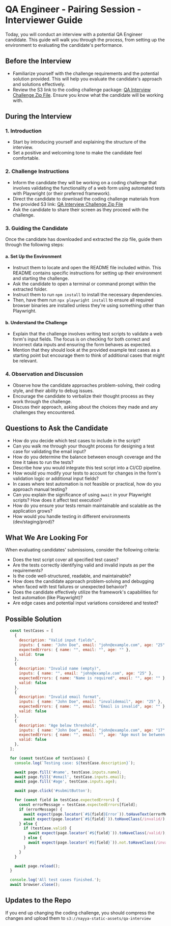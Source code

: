# QA Engineer - Pairing Session - Interviewer Guide
Today, you will conduct an interview with a potential QA Engineer candidate. This guide will walk you through the process, from setting up the environment to evaluating the candidate's performance.

## Before the Interview
- Familiarize yourself with the challenge requirements and the potential solution provided. This will help you evaluate the candidate's approach and solutions effectively.
- Review the S3 link to the coding challenge package: [QA Interview Challenge Zip File](https://nayya-static-assets.s3.amazonaws.com/qa-interview/6-qa-skill-eval.zip). Ensure you know what the candidate will be working with.

## During the Interview
### 1. Introduction
- Start by introducing yourself and explaining the structure of the interview.
- Set a positive and welcoming tone to make the candidate feel comfortable.

### 2. Challenge Instructions
- Inform the candidate they will be working on a coding challenge that involves validating the functionality of a web form using automated tests with Playwright (or their preferred framework).
- Direct the candidate to download the coding challenge materials from the provided S3 link: [QA Interview Challenge Zip File](https://nayya-static-assets.s3.amazonaws.com/qa-interview/6-qa-skill-eval.zip)
- Ask the candidate to share their screen as they proceed with the challenge.
### 3. Guiding the Candidate
Once the candidate has downloaded and extracted the zip file, guide them through the following steps:
#### a. Set Up the Environment
- Instruct them to locate and open the README file included within. This README contains specific instructions for setting up their environment and starting the challenge.
- Ask the candidate to open a terminal or command prompt within the extracted folder.
- Instruct them to run `npm install` to install the necessary dependencies.
- Then, have them run `npx playwright install` to ensure all required browser binaries are installed unless they're using something other than Playwright.
#### b. Understand the Challenge
- Explain that the challenge involves writing test scripts to validate a web form's input fields. The focus is on checking for both correct and incorrect data inputs and ensuring the form behaves as expected.
- Mention that they should look at the provided example test cases as a starting point but encourage them to think of additional cases that might be relevant.
### 4. Observation and Discussion
- Observe how the candidate approaches problem-solving, their coding style, and their ability to debug issues.
- Encourage the candidate to verbalize their thought process as they work through the challenge.
- Discuss their approach, asking about the choices they made and any challenges they encountered.

## Questions to Ask the Candidate
- How do you decide which test cases to include in the script?
- Can you walk me through your thought process for designing a test case for validating the email input?
- How do you determine the balance between enough coverage and the time it takes to run the tests?
- Describe how you would integrate this test script into a CI/CD pipeline.
- How would you modify your tests to account for changes in the form's validation logic or additional input fields?
- In cases where test automation is not feasible or practical, how do you approach manual testing?
- Can you explain the significance of using `await` in your Playwright scripts? How does it affect test execution?
- How do you ensure your tests remain maintainable and scalable as the application grows?
- How would you handle testing in different environments (dev/staging/prod)?

## What We Are Looking For
When evaluating candidates' submissions, consider the following criteria:

- Does the test script cover all specified test cases?
- Are the tests correctly identifying valid and invalid inputs as per the requirements?
- Is the code well-structured, readable, and maintainable?
- How does the candidate approach problem-solving and debugging when faced with test failures or unexpected behavior?
- Does the candidate effectively utilize the framework's capabilities for test automation (like Playwright)?
- Are edge cases and potential input variations considered and tested?

## Possible Solution
```js filename="formTest.js"
  const testCases = [
    {
      description: "Valid input fields",
      inputs: { name: "John Doe", email: "john@example.com", age: "25" },
      expectedErrors: { name: "", email: "", age: "" },
      valid: true
    },
    {
      description: "Invalid name (empty)",
      inputs: { name: "", email: "john@example.com", age: "25" },
      expectedErrors: { name: "Name is required", email: "", age: "" },
      valid: false
    },
    {
      description: "Invalid email format",
      inputs: { name: "John Doe", email: "invalidemail", age: "25" },
      expectedErrors: { name: "", email: "Email is invalid", age: "" },
      valid: false
    },
    {
      description: "Age below threshold",
      inputs: { name: "John Doe", email: "john@example.com", age: "17" },
      expectedErrors: { name: "", email: "", age: "Age must be between 18 and 99" },
      valid: false
    },
  ];

  for (const testCase of testCases) {
    console.log(`Testing case: ${testCase.description}`);

    await page.fill('#name', testCase.inputs.name);
    await page.fill('#email', testCase.inputs.email);
    await page.fill('#age', testCase.inputs.age);

    await page.click('#submitButton');

    for (const field in testCase.expectedErrors) {
      const errorMessage = testCase.expectedErrors[field];
      if (errorMessage) {
        await expect(page.locator(`#${field}Error`)).toHaveText(errorMessage);
        await expect(page.locator(`#${field}`)).toHaveClass(/invalid/);
      } else {
        if (testCase.valid) {
          await expect(page.locator(`#${field}`)).toHaveClass(/valid/);
        } else {
          await expect(page.locator(`#${field}`)).not.toHaveClass(/invalid/);
        }
      }
    }

    await page.reload();
  }

  console.log('All test cases finished.');
  await browser.close();

```
## Updates to the Repo
If you end up changing the coding challenge, you should compress the changes and upload them to `s3://nayya-static-assets/qa-interview`
